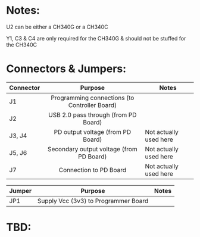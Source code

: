 # Notes:
U2 can be either a CH340G or a CH340C

Y1, C3 & C4 are only required for the CH340G & should not be stuffed for the CH340C

# Connectors & Jumpers:

| Connector | Purpose                                             | Notes                         |
| --------- |:---------------------------------------------------:| ------------------------------|
| J1        | Programming connections (to Controller Board)       |                               |
| J2        | USB 2.0 pass through (from PD Board)                |                               |
| J3, J4    | PD output voltage (from PD Board)                   | Not actually used here        |
| J5, J6    | Secondary output voltage (from PD Board)            | Not actually used here        |
| J7        | Connection to PD Board                              | Not actually used here        |

| Jumper    | Purpose                              | Notes                         |
| --------- |:------------------------------------:| ------------------------------|
| JP1       | Supply Vcc (3v3) to Programmer Board |                               |

# TBD:
